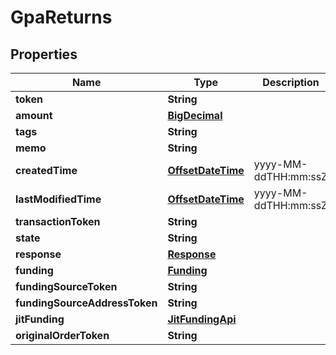 
# GpaReturns

## Properties
Name | Type | Description | Notes
------------ | ------------- | ------------- | -------------
**token** | **String** |  | 
**amount** | [**BigDecimal**](BigDecimal.md) |  | 
**tags** | **String** |  |  [optional]
**memo** | **String** |  |  [optional]
**createdTime** | [**OffsetDateTime**](OffsetDateTime.md) | yyyy-MM-ddTHH:mm:ssZ | 
**lastModifiedTime** | [**OffsetDateTime**](OffsetDateTime.md) | yyyy-MM-ddTHH:mm:ssZ | 
**transactionToken** | **String** |  | 
**state** | **String** |  | 
**response** | [**Response**](Response.md) |  | 
**funding** | [**Funding**](Funding.md) |  | 
**fundingSourceToken** | **String** |  | 
**fundingSourceAddressToken** | **String** |  |  [optional]
**jitFunding** | [**JitFundingApi**](JitFundingApi.md) |  |  [optional]
**originalOrderToken** | **String** |  |  [optional]



